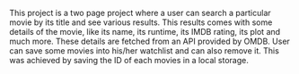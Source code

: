 This project is a two page project where a user can search a particular movie by its title and see various results.
This results comes with some details of the movie, like its name, its runtime, its IMDB rating, its plot and much more.
These details are fetched from an API provided by OMDB.
User can save some movies into his/her watchlist and can also remove it.
This was achieved by saving the ID of each movies in a local storage.
